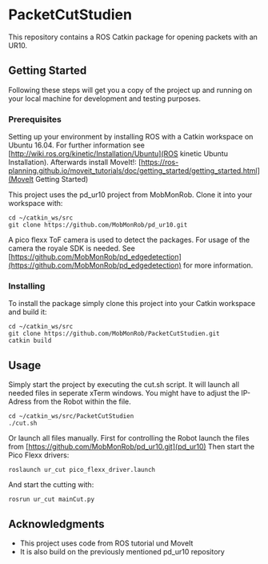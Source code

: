 # PacketCutStudien

This repository contains a ROS Catkin package for opening packets with an UR10. 

## Getting Started

Following these steps will get you a copy of the project up and running on your local machine for development and testing purposes.

### Prerequisites

Setting up your environment by installing ROS with a Catkin workspace on Ubuntu 16.04. For further information see [http://wiki.ros.org/kinetic/Installation/Ubuntu](ROS kinetic Ubuntu Installation).
Afterwards install MoveIt!: [https://ros-planning.github.io/moveit_tutorials/doc/getting_started/getting_started.html](MoveIt Getting Started)
 
This project uses the pd_ur10 project from MobMonRob. Clone it into your workspace with:

```
cd ~/catkin_ws/src
git clone https://github.com/MobMonRob/pd_ur10.git
```

A pico flexx ToF camera is used to detect the packages. For usage of the camera the royale SDK is needed. See [https://github.com/MobMonRob/pd_edgedetection](https://github.com/MobMonRob/pd_edgedetection) for more information.

### Installing

To install the package simply clone this project into your Catkin workspace and build it:

```
cd ~/catkin_ws/src
git clone https://github.com/MobMonRob/PacketCutStudien.git
catkin build
```

## Usage

Simply start the project by executing the cut.sh script. It will launch all needed files in seperate xTerm windows. You might have to adjust the IP-Adress from the Robot within the file.

```
cd ~/catkin_ws/src/PacketCutStudien
./cut.sh
```

Or launch all files manually. 
First for controlling the Robot launch the files from [https://github.com/MobMonRob/pd_ur10.git](pd_ur10)
Then start the Pico Flexx drivers:

```
roslaunch ur_cut pico_flexx_driver.launch
```

And start the cutting with:

```
rosrun ur_cut mainCut.py
```

## Acknowledgments

* This project uses code from ROS tutorial und MoveIt
* It is also build on the previously mentioned pd_ur10 repository
